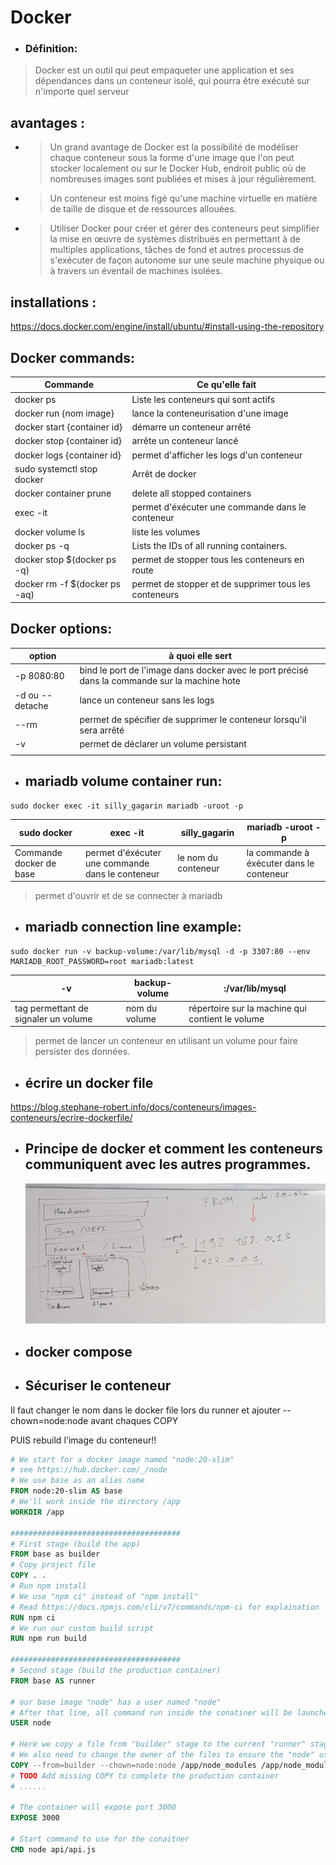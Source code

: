 # Docker


- ### Définition: 

> Docker est un outil qui peut empaqueter une application et ses dépendances dans un conteneur isolé, qui pourra être exécuté sur n'importe quel serveur


## avantages :

- > Un grand avantage de Docker est la possibilité de modéliser chaque conteneur sous la forme d'une image que l'on peut stocker localement ou sur le Docker Hub, endroit public où de nombreuses images sont publiées et mises à jour régulièrement.

- > Un conteneur est moins figé qu'une machine virtuelle en matière de taille de disque et de ressources allouées.

- > Utiliser Docker pour créer et gérer des conteneurs peut simplifier la mise en œuvre de systèmes distribués en permettant à de multiples applications, tâches de fond et autres processus de s'exécuter de façon autonome sur une seule machine physique ou à travers un éventail de machines isolées. 


## installations :

https://docs.docker.com/engine/install/ubuntu/#install-using-the-repository


## Docker commands:

|Commande|Ce qu'elle fait|
|-|-|
|docker ps|Liste les conteneurs qui sont actifs|
|docker run {nom image}|lance la conteneurisation d'une image|
|docker start {container id}|démarre un conteneur arrêté|
|docker stop {container id}|arrête un conteneur lancé|
|docker logs {container id}|permet d'afficher les logs d'un conteneur|
|sudo systemctl stop docker |Arrêt de docker|
|docker container prune|delete all stopped containers|
|exec -it|permet d'éxécuter une commande dans le conteneur|
|docker volume ls|liste les volumes|
|docker ps -q|Lists the IDs of all running containers.|
|docker stop $(docker ps -q)|permet de stopper tous les conteneurs en route|
|docker rm -f $(docker ps -aq)|permet de stopper et de supprimer tous les conteneurs|

## Docker options:

|option|à quoi elle sert|
|-|-|
|-p 8080:80|bind le port de l'image dans docker avec le port précisé dans la commande sur la machine hote|
|-d ou --detache|lance un conteneur sans les logs|
|--rm|permet de spécifier de supprimer le conteneur lorsqu'il sera arrêté|
|-v|permet de déclarer un volume persistant|
|||

- ## mariadb volume container run:

```
sudo docker exec -it silly_gagarin mariadb -uroot -p
```

|sudo docker|exec -it |silly_gagarin| mariadb -uroot -p|
|-|-|-|-|
|Commande docker de base|permet d'éxécuter une commande dans le conteneur|le nom du conteneur|la commande à éxécuter dans le conteneur|

> permet d'ouvrir et de se connecter à mariadb


- ## mariadb connection line example:

```
sudo docker run -v backup-volume:/var/lib/mysql -d -p 3307:80 --env MARIADB_ROOT_PASSWORD=root mariadb:latest  
```

|-v |backup-volume|:/var/lib/mysql|
|-|-|-|
|tag permettant de signaler un volume|nom du volume|répertoire sur la machine qui contient le volume|

> permet de lancer un conteneur en utilisant un volume pour faire persister des données.

- ## écrire un docker file

https://blog.stephane-robert.info/docs/conteneurs/images-conteneurs/ecrire-dockerfile/

- ## Principe de docker et comment les conteneurs communiquent avec les autres programmes.

  ![Image of a schema of a web architecture](../images/docker.jpg)



- ## docker compose 

- ## Sécuriser le conteneur

Il faut changer le nom dans le docker file lors du runner et ajouter  --chown=node:node avant chaques COPY

PUIS rebuild l'image du conteneur!!

``` dockerfile
# We start for a docker image named "node:20-slim"
# see https://hub.docker.com/_/node
# We use base as an alias name
FROM node:20-slim AS base
# We'll work inside the directory /app
WORKDIR /app

######################################
# First stage (build the app)
FROM base as builder
# Copy project file
COPY . .
# Run npm install
# We use "npm ci" instead of "npm install"
# Read https://docs.npmjs.com/cli/v7/commands/npm-ci for explaination
RUN npm ci
# We run our custom build script
RUN npm run build

######################################
# Second stage (build the production container)
FROM base AS runner

# our base image "node" has a user named "node"
# After that line, all command run inside the conatiner will be launched by the "node" user 
USER node

# Here we copy a file from "builder" stage to the current "runner" stage
# We also need to change the owner of the files to ensure the "node" user can access them
COPY --from=builder --chown=node:node /app/node_modules /app/node_modules
# TODO Add missing COPY to complete the production container
# ......

# The container will expose port 3000
EXPOSE 3000

# Start command to use for the conaitner
CMD node api/api.js
```
